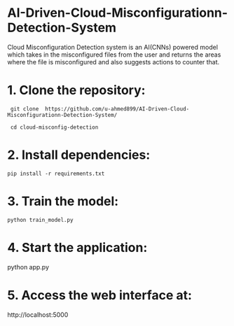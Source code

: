 # AI-Driven-Cloud-Misconfigurationn-Detection-System
Cloud Misconfiguration Detection system is an AI(CNNs) powered model which takes in the misconfigured files from the user and returns the areas where the file is misconfigured and also suggests actions to counter that.

 # 1. Clone the repository:
     
     git clone  https://github.com/u-ahmed899/AI-Driven-Cloud-Misconfigurationn-Detection-System/
     
     cd cloud-misconfig-detection


# 2. Install dependencies:
    
    pip install -r requirements.txt

# 3. Train the model:
    
    python train_model.py

# 4. Start the application:
    
   python app.py

# 5. Access the web interface at:
   
   http://localhost:5000
